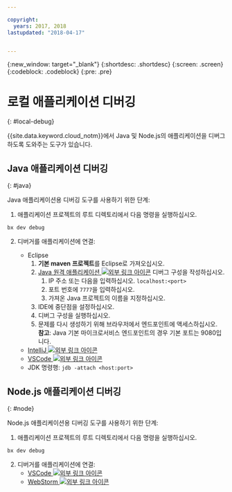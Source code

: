 ```yaml
---

copyright:
  years: 2017, 2018
lastupdated: "2018-04-17"


---
```

{:new_window: target="_blank"}
{:shortdesc: .shortdesc}
{:screen: .screen}
{:codeblock: .codeblock}
{:pre: .pre}

# 로컬 애플리케이션 디버깅
{: #local-debug}

{{site.data.keyword.cloud_notm}}에서 Java 및 Node.js의 애플리케이션을 디버그하도록 도와주는 도구가 있습니다.

## Java 애플리케이션 디버깅
{: #java}

Java 애플리케이션용 디버깅 도구를 사용하기 위한 단계:

1. 애플리케이션 프로젝트의 루트 디렉토리에서 다음 명령을 실행하십시오.

```
bx dev debug
```

2. 디버거를 애플리케이션에 연결:

	* Eclipse
      1. **기본 maven 프로젝트**를 Eclipse로 가져오십시오.
      2. [Java 원격 애플리케이션 ![외부 링크 아이콘](../../icons/launch-glyph.svg "외부 링크 아이콘")](http://help.eclipse.org/neon/index.jsp?topic=%2Forg.eclipse.jdt.doc.user%2Ftasks%2Ftask-remotejava_launch_config.htm) 디버그 구성을 작성하십시오.
      		1. IP 주소 또는 다음을 입력하십시오. `localhost:<port>`  
      		2. 포트 번호에 `7777`을 입력하십시오.
      		3. 가져온 Java 프로젝트의 이름을 지정하십시오.
      6. IDE에 중단점을 설정하십시오.
      7. 디버그 구성을 실행하십시오.
      8. 문제를 다시 생성하기 위해 브라우저에서 엔드포인트에 액세스하십시오.  
	   **참고**: Java 기본 마이크로서비스 엔드포인트의 경우 기본 포트는 9080입니다.
	* [IntelliJ ![외부 링크 아이콘](../../icons/launch-glyph.svg "외부 링크 아이콘")](https://www.jetbrains.com/help/idea/2016.3/run-debug-configuration-remote.html)
	* [VSCode ![외부 링크 아이콘](../../icons/launch-glyph.svg "외부 링크 아이콘")](https://marketplace.visualstudio.com/items?itemName=donjayamanne.javadebugger)
	* JDK 명령행: `jdb -attach <host:port>`

## Node.js 애플리케이션 디버깅
{: #node}

Node.js 애플리케이션용 디버깅 도구를 사용하기 위한 단계:

1. 애플리케이션 프로젝트의 루트 디렉토리에서 다음 명령을 실행하십시오.

```
bx dev debug
```

2. 디버거를 애플리케이션에 연결:
	* [VSCode ![외부 링크 아이콘](../../icons/launch-glyph.svg "외부 링크 아이콘")](https://blog.docker.com/2016/07/live-debugging-docker/)
	* [WebStorm ![외부 링크 아이콘](../../icons/launch-glyph.svg "외부 링크 아이콘")](https://blog.alexseifert.com/2016/10/25/debugging-node-js-in-a-docker-container-with-webstorm/)


<!--
## Swift application debugging - content from mike tunnicliffe
{: #swift}

Steps to enable debug for a Swift application:  

1. On the App server (or system where the Swift application will run), you must start the 'lldb server':
 - `lldb-server platform -->
<!-- listen <port number>`
2. On the App server, build the Kitura-based server application using the debug configuration:
 - `swift build debug`
3. On the App server, start the Kitura-based server application:
 - `./build/debug/Kitura-Starter`
4. On the client system (also known as the host system), start the 'lldb client':
 - `lldb`
5. Configure lldb client to connect to lldb-server:
 - `(lldb) platform select remote-linux`
 - `(lldb) platform connect connect://<ip address server>:<port number server>`
6. Execute commands to debug remote program:
 - `(lldb) process attach -->
<!--pid 3626`
-->
